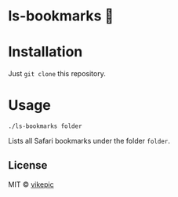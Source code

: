 # ls-bookmarks :bookmark:

# Installation

Just `git clone` this repository.

# Usage

`./ls-bookmarks folder`

Lists all Safari bookmarks under the folder `folder`.

## License

MIT © [vikepic](https://vikepic.github.io)
